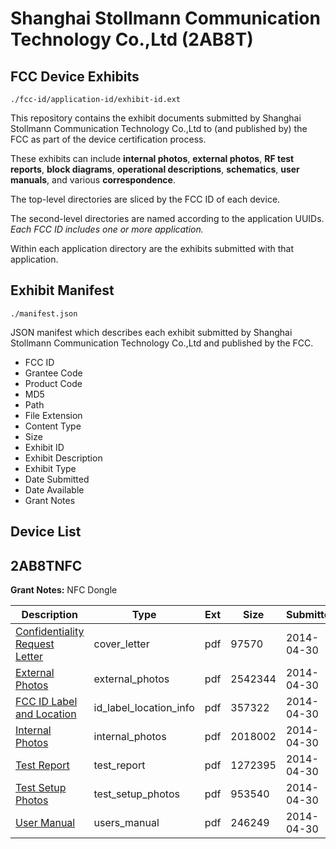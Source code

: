 # Shanghai Stollmann Communication Technology Co.,Ltd (2AB8T)
## FCC Device Exhibits

```
./fcc-id/application-id/exhibit-id.ext
```

This repository contains the exhibit documents submitted by Shanghai Stollmann Communication Technology Co.,Ltd to (and published by) the FCC as part of the device certification process.

These exhibits can include **internal photos**, **external photos**, **RF test reports**, **block diagrams**, **operational descriptions**, **schematics**, **user manuals**, and various **correspondence**.

The top-level directories are sliced by the FCC ID of each device.

The second-level directories are named according to the application UUIDs. *Each FCC ID includes one or more application.*

Within each application directory are the exhibits submitted with that application. 

## Exhibit Manifest

```
./manifest.json
```

JSON manifest which describes each exhibit submitted by Shanghai Stollmann Communication Technology Co.,Ltd and published by the FCC.

- FCC ID
- Grantee Code
- Product Code
- MD5
- Path
- File Extension
- Content Type
- Size
- Exhibit ID
- Exhibit Description
- Exhibit Type
- Date Submitted
- Date Available
- Grant Notes

## Device List
## 2AB8TNFC
**Grant Notes:** NFC Dongle

| Description | Type | Ext | Size | Submitted | Available |
| ----------- | ---- | --- | ---- | --------- | --------- |
| [Confidentiality Request Letter](2AB8TNFC/c4c92353b2cb535ee070119f8db9290a/2255594.pdf) | cover_letter | pdf | 97570 | 2014-04-30 | 2014-04-30 |
| [External Photos](2AB8TNFC/c4c92353b2cb535ee070119f8db9290a/2255595.pdf) | external_photos | pdf | 2542344 | 2014-04-30 | 2014-04-30 |
| [FCC ID Label and Location](2AB8TNFC/c4c92353b2cb535ee070119f8db9290a/2255597.pdf) | id_label_location_info | pdf | 357322 | 2014-04-30 | 2014-04-30 |
| [Internal Photos](2AB8TNFC/c4c92353b2cb535ee070119f8db9290a/2255596.pdf) | internal_photos | pdf | 2018002 | 2014-04-30 | 2014-04-30 |
| [Test Report](2AB8TNFC/c4c92353b2cb535ee070119f8db9290a/2255598.pdf) | test_report | pdf | 1272395 | 2014-04-30 | 2014-04-30 |
| [Test Setup Photos](2AB8TNFC/c4c92353b2cb535ee070119f8db9290a/2255599.pdf) | test_setup_photos | pdf | 953540 | 2014-04-30 | 2014-04-30 |
| [User Manual](2AB8TNFC/c4c92353b2cb535ee070119f8db9290a/2255600.pdf) | users_manual | pdf | 246249 | 2014-04-30 | 2014-04-30 |

